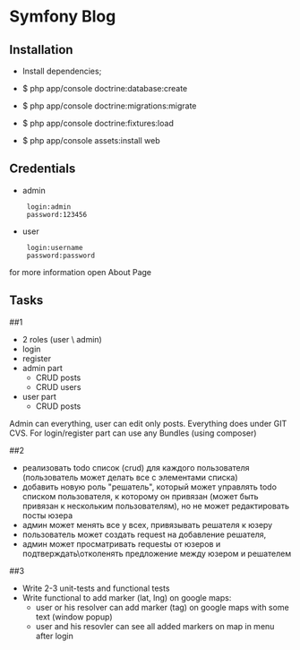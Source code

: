 Symfony Blog
========================


Installation
--------------

  * Install dependencies;

  * $ php app/console doctrine:database:create

  * $ php app/console doctrine:migrations:migrate

  * $ php app/console doctrine:fixtures:load

  * $ php app/console assets:install web

Credentials
-------------
  
 + admin
 
        login:admin
        password:123456

 + user
 
        login:username
        password:password

 for more information open About Page

Tasks
-------------

##1

* 2 roles (user \ admin)
* login
* register
* admin part
	* CRUD posts
	* CRUD users
* user part
	* CRUD posts

Admin can everything, user can edit only posts.
Everything does under GIT CVS.
For login/register part can use any Bundles (using composer)

##2

* реализовать todo список (crud) для каждого пользователя (пользователь может делать все с элементами списка)
* добавить новую роль "решатель", который может управлять todo списком пользователя, к которому он привязан (может быть привязан к нескольким пользователям), но не может редактировать посты юзера
* админ может менять все у всех, привязывать решателя к юзеру
* пользователь может создать request на добавление решателя,
* админ может просматривать requestы от юзеров и подтверждать\отколенять предложение между юзером и решателем

##3

* Write 2-3 unit-tests and functional tests
* Write functional to add marker (lat, lng) on google maps:
	* user or his resolver can add marker (tag) on google maps with some text (window popup)
	* user and his resovler can see all added markers on map in menu after login
